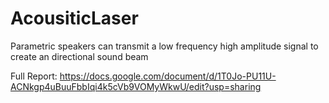 # AcousiticLaser
Parametric speakers can transmit a low frequency high amplitude signal to create an directional sound beam

Full Report: https://docs.google.com/document/d/1T0Jo-PU11U-ACNkgp4uBuuFbbIqi4k5cVb9VOMyWkwU/edit?usp=sharing
